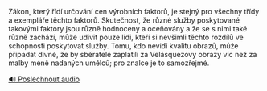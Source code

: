 
Zákon, který řídí určování cen výrobních faktorů, je stejný pro všechny třídy a exempláře těchto faktorů. Skutečnost, že různé služby poskytované takovými faktory jsou různě hodnoceny a oceňovány a že se s nimi také různě zachází, může udivit pouze lidi, kteří si nevšimli těchto rozdílů ve schopnosti poskytovat služby. Tomu, kdo nevidí kvalitu obrazů, může připadat divné, že by sběratelé zaplatili za Velásquezovy obrazy víc než za malby méně nadaných umělců; pro znalce je to samozřejmé.

[🔊 Poslechnout audio](/data/7-paragraphs/audio/chapter_116/para_005-Zkon-kter-d-urovn-cen-vrobnch-faktor.mp3)
